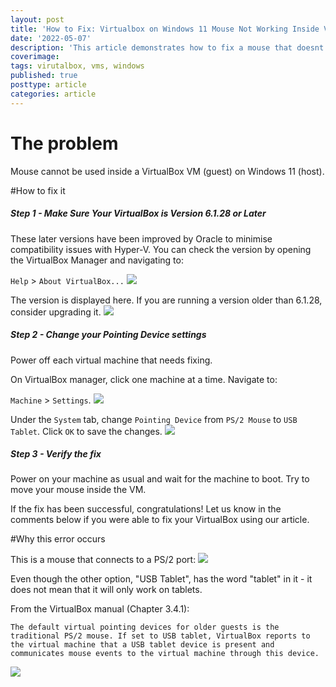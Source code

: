 ```yaml
---
layout: post
title: 'How to Fix: Virtualbox on Windows 11 Mouse Not Working Inside VM'
date: '2022-05-07'
description: 'This article demonstrates how to fix a mouse that doesnt work inside VirtualBox VM on a computer with Windows 11.'
coverimage: 
tags: virutalbox, vms, windows
published: true
posttype: article
categories: article
---
```

# The problem

Mouse cannot be used inside a VirtualBox VM (guest) on Windows 11 (host).

#How to fix it

<h5 class="step">Step 1 - Make Sure Your VirtualBox is Version 6.1.28 or Later</h5>

These later versions have been improved by Oracle to minimise compatibility issues with Hyper-V. You can check the version by opening the VirtualBox Manager and navigating to:

`Help` > `About VirtualBox...`
<img src="/static/8ff29026-eb9d-4044-b6ab-bd89052f590f.png">



The version is displayed here. If you are running a version older than 6.1.28, consider upgrading it.
<img src="/static/63677c92-6c55-4458-bfe0-629b9da2fb7c.png">



<h5 class="step">Step 2 - Change your Pointing Device settings</h5>

Power off each virtual machine that needs fixing. 

On VirtualBox manager, click one machine at a time. Navigate to:

 `Machine` > `Settings`.
<img src="/static/65c7a514-4057-4dc6-8b12-18c7c3f4a6f4.png">



Under the `System` tab, change `Pointing Device` from `PS/2 Mouse` to `USB Tablet`. Click `OK` to save the changes.
<img src="/static/80917044-71b0-49a0-b45a-12a2b014e699.png">



<h5 class="step">Step 3 - Verify the fix</h5>

Power on your machine as usual and wait for the machine to boot. Try to move your mouse inside the VM.

If the fix has been successful, congratulations! Let us know in the comments below if you were able to fix your VirtualBox using our article.

#Why this error occurs

This is a mouse that connects to a PS/2 port:
<img src="/static/25ebb32f-2632-4ced-851d-bebe9ed89656.png">



Even though the other option, "USB Tablet", has the word "tablet" in it - it does not mean that it will only work on tablets. 

From the VirtualBox manual (Chapter 3.4.1):

```
The default virtual pointing devices for older guests is the traditional PS/2 mouse. If set to USB tablet, VirtualBox reports to the virtual machine that a USB tablet device is present and communicates mouse events to the virtual machine through this device.
```
<img src="/static/5157faa7-03ef-4249-a625-4f889c318415.png">

